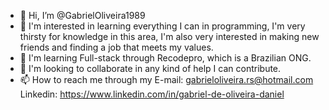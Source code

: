 - 👋 Hi, I’m @GabrielOliveira1989
- 👀 I'm interested in learning everything I can in programming, I'm very thirsty for knowledge in this area, I'm also very interested in making new friends and finding a job that meets my values.
- 🌱 I'm learning Full-stack through Recodepro, which is a Brazilian ONG.
- 💞️ I'm looking to collaborate in any kind of help I can contribute.
- 📫 How to reach me through my E-mail: gabrieloliveira.rs@hotmail.com
Linkedin: https://www.linkedin.com/in/gabriel-de-oliveira-daniel

<!---
GabrielOliveira1989/GabrielOliveira1989 is a ✨ special ✨ repository because its `README.md` (this file) appears on your GitHub profile.
You can click the Preview link to take a look at your changes.
--->
